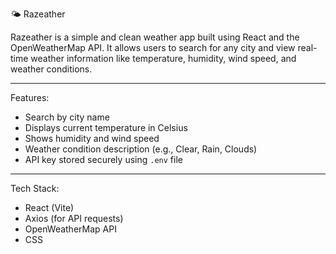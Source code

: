 🌤️ Razeather

Razeather is a simple and clean weather app built using React and the OpenWeatherMap API. It allows users to search for any city and view real-time weather information like temperature, humidity, wind speed, and weather conditions.

---

Features:

- Search by city name  
- Displays current temperature in Celsius  
- Shows humidity and wind speed  
- Weather condition description (e.g., Clear, Rain, Clouds)  
- API key stored securely using `.env` file  

---

Tech Stack:

- React (Vite)
- Axios (for API requests)
- OpenWeatherMap API
- CSS
